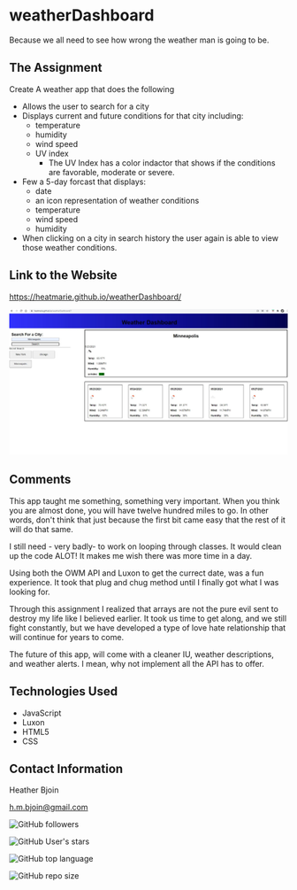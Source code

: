 # weatherDashboard
Because we all need to see how wrong the weather man is going to be.

## The Assignment
 
 Create A weather app that does the following 

 - Allows the user to search for a city 
 - Displays current and future conditions for that city including: 
    * temperature
    * humidity 
    * wind speed 
    * UV index
        - The UV Index has a color indactor that shows if the conditions are favorable, moderate or severe.
 - Few a 5-day forcast that displays:
    * date
    * an icon representation of weather conditions
    * temperature
    * wind speed
    * humidity
- When clicking on a city in search history the user again is able to view those weather conditions.  



## Link to the Website

https://heatmarie.github.io/weatherDashboard/

   <img src="./images/Capture.JPG">

## Comments

This app taught me something, something very important. When you think you are almost done, you will have twelve hundred miles to go. In other words, don't think that just because the first bit came easy that the rest of it will do that same. 

I still need - very badly- to work on looping through classes. It would clean up the code ALOT! It makes me wish there was more time in a day. 

Using both the OWM API and Luxon to get the currect date, was a fun experience. It took that plug and chug method until I finally got what I was looking for. 

Through this assignment I realized that arrays are not the pure evil sent to destroy my life like I believed earlier. It took us time to get along, and we still fight constantly, but we have developed a type of love hate relationship that will continue for years to come. 

The future of this app, will come with a cleaner IU, weather descriptions, and weather alerts. I mean, why not implement all the API has to offer.

## Technologies Used
- JavaScript
- Luxon
- HTML5
- CSS 

## Contact Information 

Heather Bjoin 

h.m.bjoin@gmail.com

![GitHub followers](https://img.shields.io/github/followers/HeatMarie?color=%20%20%23c0640fb4&logo=Github&logoColor=%20%20%23c0640fb4&style=for-the-badge)

![GitHub User's stars](https://img.shields.io/github/stars/HeatMarie?color=%20%20%23c0640fb4&logo=github&logoColor=%20%20%23c0640fb4&style=for-the-badge)

![GitHub top language](https://img.shields.io/github/languages/top/HeatMarie/dayPlanner?color=%23c0640fb4&logo=github&logoColor=%23c0640fb4&style=for-the-badge)

![GitHub repo size](https://img.shields.io/github/repo-size/HeatMarie/dayPlanner?color=%23c0640fb4&logo=github&logoColor=%20%23c0640fb4&style=for-the-badge)
